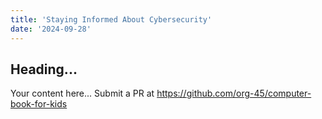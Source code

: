 ```yaml
---
title: 'Staying Informed About Cybersecurity'
date: '2024-09-28'
---
```


## Heading...
Your content here...
Submit a PR at https://github.com/org-45/computer-book-for-kids
